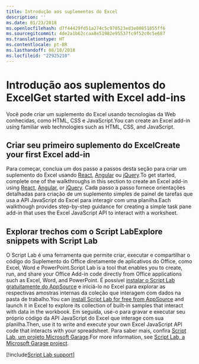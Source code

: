 ```yaml
---
title: Introdução aos suplementos do Excel
description: ''
ms.date: 01/23/2018
ms.openlocfilehash: d7f44429fd51a274c5c970523ed3e80851855ff6
ms.sourcegitcommit: 4de2a1b62ccaa8e51982e95537fc9f52c0c5e687
ms.translationtype: HT
ms.contentlocale: pt-BR
ms.lasthandoff: 08/10/2018
ms.locfileid: "22925210"
---
```

# <a name="get-started-with-excel-add-ins"></a><span data-ttu-id="18889-102">Introdução aos suplementos do Excel</span><span class="sxs-lookup"><span data-stu-id="18889-102">Get started with Excel add-ins</span></span>

<span data-ttu-id="18889-103">Você pode criar um suplemento do Excel usando tecnologias da Web conhecidas, como HTML, CSS e JavaScript.</span><span class="sxs-lookup"><span data-stu-id="18889-103">You can create an Excel add-in using familiar web technologies such as HTML, CSS, and JavaScript.</span></span> 

## <a name="create-your-first-excel-add-in"></a><span data-ttu-id="18889-104">Criar seu primeiro suplemento do Excel</span><span class="sxs-lookup"><span data-stu-id="18889-104">Create your first Excel add-in</span></span>

<span data-ttu-id="18889-105">Para começar, conclua um dos passo a passos desta seção para criar um suplemento do Excel usando [React](excel-add-ins-get-started-react.md), [Angular](excel-add-ins-get-started-angular.md) ou [jQuery](excel-add-ins-get-started-jquery.md).</span><span class="sxs-lookup"><span data-stu-id="18889-105">To get started, complete one of the walkthroughs in this section to create an Excel add-in using [React](excel-add-ins-get-started-react.md), [Angular](excel-add-ins-get-started-angular.md), or [jQuery](excel-add-ins-get-started-jquery.md).</span></span> <span data-ttu-id="18889-106">Cada passo a passo fornece orientações detalhadas para criação de um suplemento simples de painel de tarefas que usa a API JavaScript do Excel para interagir com uma planilha.</span><span class="sxs-lookup"><span data-stu-id="18889-106">Each walkthough provides step-by-step guidance for creating a simple task pane add-in that uses the Excel JavaScript API to interact with a worksheet.</span></span> 

## <a name="explore-snippets-with-script-lab"></a><span data-ttu-id="18889-107">Explorar trechos com o Script Lab</span><span class="sxs-lookup"><span data-stu-id="18889-107">Explore snippets with Script Lab</span></span>

<span data-ttu-id="18889-108">O Script Lab é uma ferramenta que permite criar, executar e compartilhar o código do Suplemento do Office diretamente de aplicativos do Office, como Excel, Word e PowerPoint.</span><span class="sxs-lookup"><span data-stu-id="18889-108">Script Lab is a tool that enables you to create, run, and share your Office Add-in code directly from Office applications such as Excel, Word, and PowerPoint.</span></span> <span data-ttu-id="18889-109">É possível [instalar o Script Lab gratuitamente do AppSource](https://appsource.microsoft.com/product/office/WA104380862?src=office&corrid=ed93ce54-3f2c-48ab-9df7-d9913f7b190b&omexanonuid=4a0102fb-b31a-4b9f-9bb0-39d4cc6b789d) e iniciá-lo no Excel para explorar as respectivas amostras internas da coleção que interagem com dados na pasta de trabalho.</span><span class="sxs-lookup"><span data-stu-id="18889-109">You can [install Script Lab for free from AppSource](https://appsource.microsoft.com/product/office/WA104380862?src=office&corrid=ed93ce54-3f2c-48ab-9df7-d9913f7b190b&omexanonuid=4a0102fb-b31a-4b9f-9bb0-39d4cc6b789d) and launch it in Excel to explore its collection of built-in samples that interact with data in the workbook.</span></span> <span data-ttu-id="18889-110">Em seguida, use-o para gravar e executar seu próprio código da API JavaScript do Excel que interage com sua planilha.</span><span class="sxs-lookup"><span data-stu-id="18889-110">Then, use it to write and execute your own Excel JavaScript API code that interacts with your spreadsheet.</span></span> <span data-ttu-id="18889-111">Para saber mais, confira [Script Lab, um projeto Microsoft Garage](https://github.com/OfficeDev/script-lab/blob/master/README.md).</span><span class="sxs-lookup"><span data-stu-id="18889-111">For more information, see [Script Lab, a Microsoft Garage project](https://github.com/OfficeDev/script-lab/blob/master/README.md).</span></span>

[!include[Script Lab support](../includes/alert-script-lab-support.md)]

